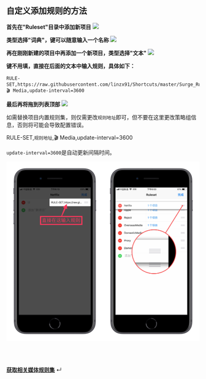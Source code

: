 ## 自定义添加规则的方法

**首先在"Ruleset"目录中添加新项目**
![](https://raw.githubusercontent.com/linzx91/Shortcuts/master/Images/Add_Rules_01.jpeg)


**类型选择"词典"，键可以随意输入一个名称**
![](https://raw.githubusercontent.com/linzx91/Shortcuts/master/Images/Add_Rules_02.jpeg)

**再在刚刚新建的项目中再添加一个新项目，类型选择"文本"**
![](https://raw.githubusercontent.com/linzx91/Shortcuts/master/Images/Add_Rules_03.jpeg)

**键不用填，直接在后面的文本中输入规则，具体如下：**
```
RULE-SET,https://raw.githubusercontent.com/linzx91/Shortcuts/master/Surge_Rule_Updater/Ruleset/Media/Netflix.list,🎬 Media,update-interval=3600
```
**最后再将拖到列表顶部**
![](https://raw.githubusercontent.com/linzx91/Shortcuts/master/Images/Add_Rules_04.jpeg)

如需替换项目内置规则集，则仅需更改`规则地址`即可，但不要在这里更改策略组信息，否则将可能会导致配置错误。

RULE-SET,`规则地址`,🎬 Media,update-interval=3600

`update-interval=3600`是自动更新间隔时间。

![](https://raw.githubusercontent.com/linzx91/Shortcuts/master/Images/Add_Rules_05.png)

<br /><br />

**[获取相关媒体规则集](https://github.com/linzx91/Shortcuts/tree/master/Surge_Rule_Updater/Ruleset/Media)** ↵
